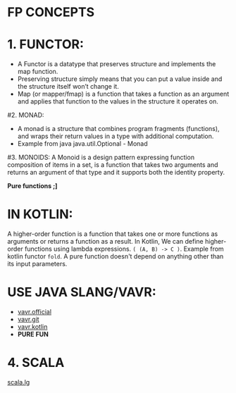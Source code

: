 # FP CONCEPTS 

# 1. FUNCTOR:
* A Functor is a datatype that preserves structure and implements the map function.
* Preserving structure simply means that you can put a value inside and the structure itself won’t change it.
* Map (or mapper/fmap) is a function that takes a function as an argument and applies that function to the values in the structure it operates on.

#2. MONAD:
* A monad is a structure that combines program fragments (functions), and wraps their return values in a type with additional computation.
* Example from java java.util.Optional - Monad

#3. MONOIDS:
A Monoid is a design pattern expressing function composition of items in a set, 
is a function that takes two arguments and returns an argument of that type and it supports both the identity property.

**Pure functions ;]**
# IN KOTLIN:
A higher-order function is a function that takes one or more functions as arguments or returns a function as a result. 
In Kotlin, We can define higher-order functions using lambda expressions. `( (A, B) -> C )`.
Example from kotlin functor `fold`.
A pure function doesn't depend on anything other than its input parameters.

# USE JAVA SLANG/VAVR:
* [vavr.official](https://www.vavr.io/)
* [vavr.git](https://github.com/vavr-io/vavr)
* [vavr.kotlin](https://github.com/vavr-io/vavr-kotlin)
* **PURE FUN**

# 4. SCALA
[scala.lg](https://github.com/scala)
